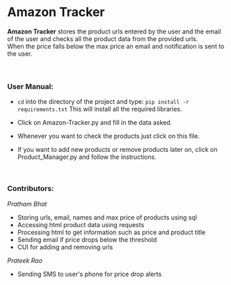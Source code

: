 # Amazon Tracker

<b>Amazon Tracker</b> stores the product urls entered by the user and the email of the user and
checks all the product data from the provided urls.<br>
When the price falls below the max price an email and notification is sent to the user.
<br><br><br>

### **User Manual:**

* ```cd``` into the directory of the project and type: 
        ```
        pip install -r requirements.txt
        ```
   This will install all the required libraries.

* Click on Amazon-Tracker.py and fill in the data asked.

* Whenever you want to check the products just click on this file.

* If you want to add new products or remove products later on, click on Product_Manager.py
  and follow the instructions.
<br>

### **Contributors:**

*Pratham Bhat*
* Storing urls, email, names and max price of products using sql
* Accessing html product data using requests
* Processing html to get information such as price and product title
* Sending email if price drops below the threshold
* CUI for adding and removing urls

*Prateek Rao*
* Sending SMS to user's phone for price drop alerts
